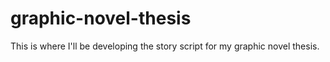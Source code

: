 # graphic-novel-thesis
This is where I'll be developing the story script for my graphic novel thesis. 
